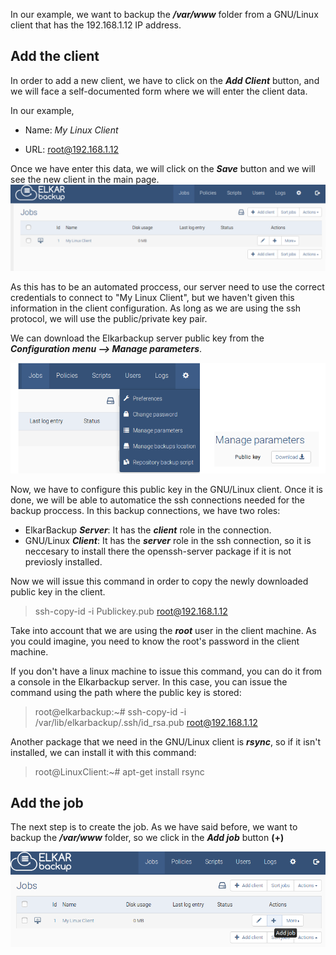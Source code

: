 In our example, we want to backup the _**\/var\/www**_ folder from a GNU\/Linux client that has the 192.168.1.12 IP address.

## Add the client

In order to add a new client, we have to click on the _**Add Client**_ button, and we will face a self-documented form where we will enter the client data.

In our example,

* Name: _My Linux Client_

* URL: root@192.168.1.12


Once we have enter this data, we will click on the _**Save**_ button and we will see the new client in the main page.
![](/assets/clients_tasks_03.png)

As this has to be an automated proccess, our server need to use the correct credentials to connect to "My Linux Client", but we haven't given this information in the client configuration. As long as we are using the ssh protocol, we will use the public\/private key pair.

We can download the Elkarbackup server public key from the _**Configuration menu --&gt; Manage parameters**_.

![](/assets/clients_jobs_04.png)

Now, we have to configure this public key in the GNU\/Linux client. Once it is done, we will be able to automatice the ssh connections needed for the backup proccess. In this backup connections, we have two roles:

* ElkarBackup **_Server_**: It has the **_client_** role in the connection.
* GNU\/Linux **_Client_**: It has the **_server_** role in the ssh connection, so it is neccesary to install there the openssh-server package if it is not previosly installed.

Now we will issue this command in order to copy the newly downloaded public key in the client.

> ssh-copy-id -i Publickey.pub root@192.168.1.12

Take into account that we are using the **_root_** user in the client machine. As you could imagine, you need to know the root's password in the client machine.

If you don't have a linux machine to issue this command, you can do it from a console in the Elkarbackup server. In this case, you can issue the command using the path where the public key is stored:

> root@elkarbackup:~\# ssh-copy-id -i \/var\/lib\/elkarbackup\/.ssh\/id\_rsa.pub root@192.168.1.12

Another package that we need in the GNU\/Linux client is _**rsync**_, so if it isn't installed, we can install it with this command:

> root@LinuxClient:~\# apt-get install rsync

## Add the job

The next step is to create the job. As we have said before, we want to backup the _**\/var\/www**_ folder, so we click in the _**Add job**_ button **\(+\)** 

![](/assets/clients_jobs_05.png)







